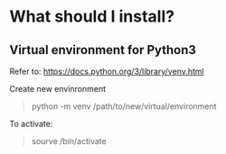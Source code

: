 # What should I install?

## Virtual environment for Python3
Refer to: https://docs.python.org/3/library/venv.html

Create new envinronment
> python -m venv /path/to/new/virtual/environment

To activate:
> sourve <venv>/bin/activate